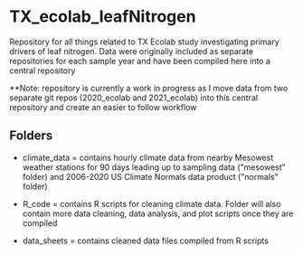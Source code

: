 # TX_ecolab_leafNitrogen
Repository for all things related to TX Ecolab study investigating primary drivers of leaf nitrogen. Data were originally included as separate repositories for each sample year and have been compiled here into a central repository 

**Note: repository is currently a work in progress as I move data from two separate git repos (2020_ecolab and 2021_ecolab) into this central repository and create an easier to follow workflow

## Folders
- climate_data = contains hourly climate data from nearby Mesowest weather stations for 90 days leading up to sampling data ("mesowest" folder) and 2006-2020 US Climate Normals data product ("normals" folder)

- R_code = contains R scripts for cleaning climate data. Folder will also contain more data cleaning, data analysis, and plot scripts once they are compiled

- data_sheets = contains cleaned data files compiled from R scripts
